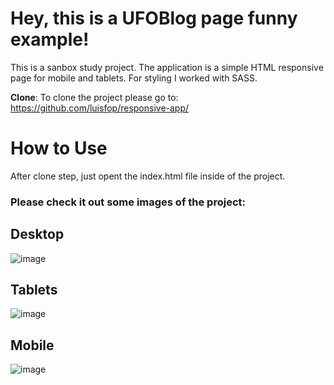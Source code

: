 
# Hey, this is a UFOBlog page funny example!


  

This is a sanbox study project. The application is a simple HTML responsive page for mobile and tablets.
For styling I worked with SASS.


**Clone**:
To clone the project please go to:
https://github.com/luisfop/responsive-app/


# How to Use
After clone step, just opent the index.html file inside of the project.




### Please check it out some images of the project:
## Desktop
![image](https://user-images.githubusercontent.com/42620311/180060071-e80ea8c2-f0df-4434-8eab-76425f6604a2.png)




## Tablets
![image](https://user-images.githubusercontent.com/42620311/180059639-e9b49dd6-e957-4fd7-a6dd-285b3dafbc4e.png)



## Mobile
![image](https://user-images.githubusercontent.com/42620311/180059709-a54489b1-7387-42b7-9c4c-9550a3ef1787.png)
